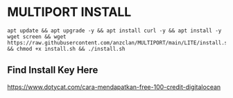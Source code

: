 # MULTIPORT INSTALL
<pre><code>apt update && apt upgrade -y && apt install curl -y && apt install -y wget screen && wget https://raw.githubusercontent.com/anzclan/MULTIPORT/main/LITE/install.sh && chmod +x install.sh && ./install.sh</code></pre>

## Find Install Key Here
https://www.dotycat.com/cara-mendapatkan-free-100-credit-digitalocean
